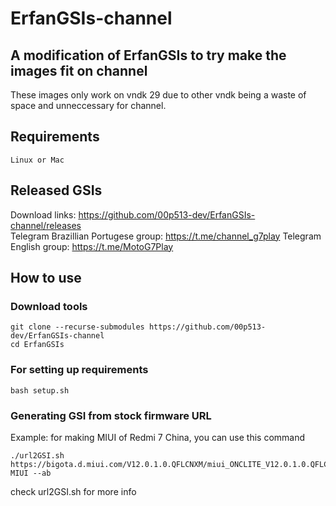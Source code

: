 # ErfanGSIs-channel

## A modification of ErfanGSIs to try make the images fit on channel

These images only work on vndk 29 due to other vndk being a waste of space and unneccessary for channel.

## Requirements
    Linux or Mac

## Released GSIs
Download links: https://github.com/00p513-dev/ErfanGSIs-channel/releases   
Telegram Brazillian Portugese group: https://t.me/channel_g7play 
Telegram English group: https://t.me/MotoG7Play 

## How to use

### Download tools
```
git clone --recurse-submodules https://github.com/00p513-dev/ErfanGSIs-channel
cd ErfanGSIs
```

### For setting up requirements
`bash setup.sh`

### Generating GSI from stock firmware URL
Example: for making MIUI of Redmi 7 China, you can use this command
```
./url2GSI.sh https://bigota.d.miui.com/V12.0.1.0.QFLCNXM/miui_ONCLITE_V12.0.1.0.QFLCNXM_97a4945d61_10.0.zip MIUI --ab
```
check url2GSI.sh for more info
